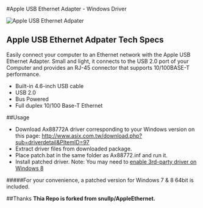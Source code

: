 #Apple USB Ethernet Adapter - Windows Driver

![Apple USB Ethernet Adpater](https://raw.githubusercontent.com/M-Mono/Apple_USB_Ethernet_Adapter_Windows_Driver/master/Apple%20USB%20Ethernet%20Adapter%20MC704.jpg "Apple USB Ethernet Adpater")


## Apple USB Ethernet Adpater Tech Specs
Easily connect your computer to an Ethernet network with the Apple USB Ethernet Adapter. Small and light, it connects to the USB 2.0 port of your Computer and provides an RJ-45 connector that supports 10/100BASE-T performance. 

* Built-in 4.6-inch USB cable 
* USB 2.0
* Bus Powered
* Full duplex 10/100 Base-T Ethernet


##Usage

* Download Ax88772A driver corresponding to your Windows version on this page: <http://www.asix.com.tw/download.php?sub=driverdetail&PItemID=97>
* Extract driver files from downloaded package.
* Place patch.bat in the same folder as Ax88772.inf and run it.
* Install patched driver. Note: You may need to [enable 3rd-party driver on Windows 8](http://www.nextofwindows.com/how-to-install-an-un-signed-3rd-party-driver-in-windows-8/)

#####For your convenience, a patched version for Windows 7 & 8 64bit is included.

##Thanks
**Thia Repo is forked from snullp/AppleEthernet.**
